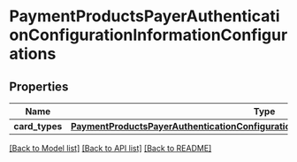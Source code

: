 # PaymentProductsPayerAuthenticationConfigurationInformationConfigurations

## Properties
Name | Type | Description | Notes
------------ | ------------- | ------------- | -------------
**card_types** | [**PaymentProductsPayerAuthenticationConfigurationInformationConfigurationsCardTypes**](PaymentProductsPayerAuthenticationConfigurationInformationConfigurationsCardTypes.md) |  | [optional] 

[[Back to Model list]](../README.md#documentation-for-models) [[Back to API list]](../README.md#documentation-for-api-endpoints) [[Back to README]](../README.md)


